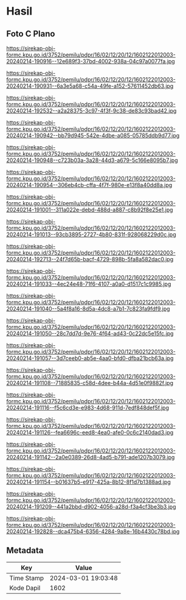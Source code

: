# Hasil

## Foto C Plano

https://sirekap-obj-formc.kpu.go.id/3752/pemilu/pdpr/16/02/12/20/12/1602122012003-20240214-190916--12e689f3-37bd-4002-938a-04c97a0077fa.jpg

https://sirekap-obj-formc.kpu.go.id/3752/pemilu/pdpr/16/02/12/20/12/1602122012003-20240214-190931--6a3e5a68-c54a-49fe-a152-57611452db63.jpg

https://sirekap-obj-formc.kpu.go.id/3752/pemilu/pdpr/16/02/12/20/12/1602122012003-20240214-192532--a2a28375-3c97-4f3f-9c38-de83c93bad42.jpg

https://sirekap-obj-formc.kpu.go.id/3752/pemilu/pdpr/16/02/12/20/12/1602122012003-20240214-190942--bb79d945-542e-4dbe-a085-05785ddb9d77.jpg

https://sirekap-obj-formc.kpu.go.id/3752/pemilu/pdpr/16/02/12/20/12/1602122012003-20240214-190948--c723b03a-3a28-44d3-a679-5c166e8095b7.jpg

https://sirekap-obj-formc.kpu.go.id/3752/pemilu/pdpr/16/02/12/20/12/1602122012003-20240214-190954--306eb4cb-cffa-4f7f-980e-e13f8a40dd8a.jpg

https://sirekap-obj-formc.kpu.go.id/3752/pemilu/pdpr/16/02/12/20/12/1602122012003-20240214-191001--311a022e-debd-488d-a887-c8b92f8e25e1.jpg

https://sirekap-obj-formc.kpu.go.id/3752/pemilu/pdpr/16/02/12/20/12/1602122012003-20240214-191013--93cb3895-2727-4b80-831f-928068229d0c.jpg

https://sirekap-obj-formc.kpu.go.id/3752/pemilu/pdpr/16/02/12/20/12/1602122012003-20240214-192713--24f7d65b-bacf-4729-898b-5fa8a582dac0.jpg

https://sirekap-obj-formc.kpu.go.id/3752/pemilu/pdpr/16/02/12/20/12/1602122012003-20240214-191033--4ec24e48-71f6-4107-a0a0-d1517c1c9985.jpg

https://sirekap-obj-formc.kpu.go.id/3752/pemilu/pdpr/16/02/12/20/12/1602122012003-20240214-191040--5a4f8a16-8d5a-4dc8-a7b1-7c823fa9fdf9.jpg

https://sirekap-obj-formc.kpu.go.id/3752/pemilu/pdpr/16/02/12/20/12/1602122012003-20240214-191050--28c7dd7d-9e76-4f64-ad43-0c22dc5e15fc.jpg

https://sirekap-obj-formc.kpu.go.id/3752/pemilu/pdpr/16/02/12/20/12/1602122012003-20240214-191057--3d7ceeb0-ab5e-4aa0-bfd0-dfba21bcb63a.jpg

https://sirekap-obj-formc.kpu.go.id/3752/pemilu/pdpr/16/02/12/20/12/1602122012003-20240214-191108--71885835-c58d-4dee-b44a-4d51e0f9882f.jpg

https://sirekap-obj-formc.kpu.go.id/3752/pemilu/pdpr/16/02/12/20/12/1602122012003-20240214-191116--f5c6cd3e-e983-4d68-911d-7edf848def5f.jpg

https://sirekap-obj-formc.kpu.go.id/3752/pemilu/pdpr/16/02/12/20/12/1602122012003-20240214-191126--fea6696c-eed8-4ea0-afe0-0c6c2140dad3.jpg

https://sirekap-obj-formc.kpu.go.id/3752/pemilu/pdpr/16/02/12/20/12/1602122012003-20240214-191142--2a0e0389-26d8-4ad5-b791-ade1207b3079.jpg

https://sirekap-obj-formc.kpu.go.id/3752/pemilu/pdpr/16/02/12/20/12/1602122012003-20240214-191154--b01637b5-e917-425a-8b12-8f1d7b1388ad.jpg

https://sirekap-obj-formc.kpu.go.id/3752/pemilu/pdpr/16/02/12/20/12/1602122012003-20240214-191209--441a2bbd-d902-4056-a28d-f3a4cf3be3b3.jpg

https://sirekap-obj-formc.kpu.go.id/3752/pemilu/pdpr/16/02/12/20/12/1602122012003-20240214-192828--dca475b4-6356-4284-9a8e-16b4430c78bd.jpg


## Metadata

| Key        | Value               |
| ---------- | ------------------- |
| Time Stamp | 2024-03-01 19:03:48 |
| Kode Dapil | 1602                |



